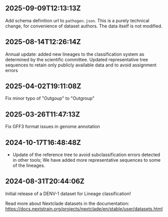 ## 2025-09-09T12:13:13Z

Add schema definition url to `pathogen.json`. This is a purely technical change, for convenience of dataset authors. The data itself is not modified.

## 2025-08-14T12:26:14Z

Annual update: added new lineages to the classification system as determined by the scientific committee.
Updated representative tree sequences to retain only publicly available data and to avoid assignment errors

## 2025-04-02T19:11:08Z

Fix minor typo of "Outgoup" to "Outgroup"

## 2025-03-26T11:47:13Z

Fix GFF3 format issues in genome annotation


## 2024-10-17T16:48:48Z

- Update of the reference tree to avoid subclassification errors detected in other tools; We have added more representative sequences to some of the lineages.

## 2024-08-31T20:44:06Z

Initial release of a DENV-1 dataset for Lineage classification!

Read more about Nextclade datasets in the documentation: https://docs.nextstrain.org/projects/nextclade/en/stable/user/datasets.html
